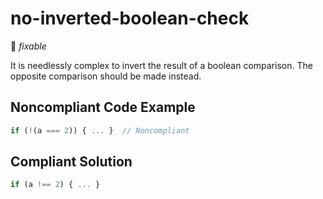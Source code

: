 # no-inverted-boolean-check

:wrench: *fixable*

It is needlessly complex to invert the result of a boolean comparison. The opposite comparison should be made instead.

## Noncompliant Code Example

```javascript
if (!(a === 2)) { ... }  // Noncompliant
```

## Compliant Solution

```javascript
if (a !== 2) { ... }
```
